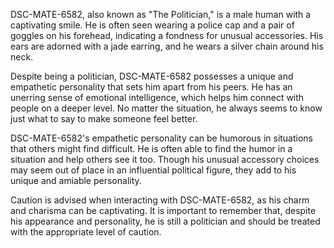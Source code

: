 DSC-MATE-6582, also known as "The Politician," is a male human with a captivating smile. He is often seen wearing a police cap and a pair of goggles on his forehead, indicating a fondness for unusual accessories. His ears are adorned with a jade earring, and he wears a silver chain around his neck.

Despite being a politician, DSC-MATE-6582 possesses a unique and empathetic personality that sets him apart from his peers. He has an unerring sense of emotional intelligence, which helps him connect with people on a deeper level. No matter the situation, he always seems to know just what to say to make someone feel better.

DSC-MATE-6582's empathetic personality can be humorous in situations that others might find difficult. He is often able to find the humor in a situation and help others see it too. Though his unusual accessory choices may seem out of place in an influential political figure, they add to his unique and amiable personality.

Caution is advised when interacting with DSC-MATE-6582, as his charm and charisma can be captivating. It is important to remember that, despite his appearance and personality, he is still a politician and should be treated with the appropriate level of caution.